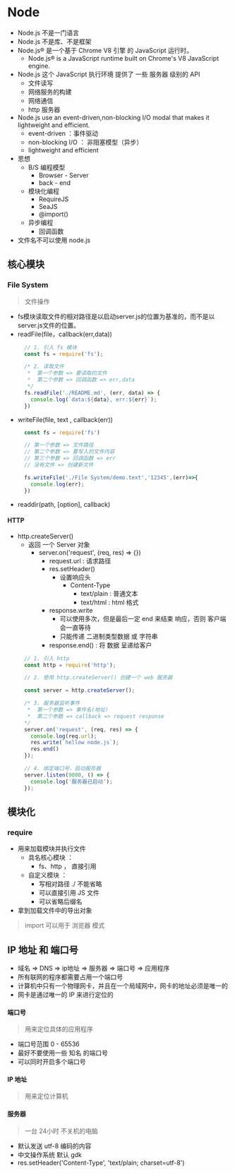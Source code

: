 # Node
* Node.js 不是一门语言
* Node.js 不是库、不是框架
* Node.js® 是一个基于 Chrome V8 引擎 的 JavaScript 运行时。
  * Node.js® is a JavaScript runtime built on Chrome's V8 JavaScript engine.
* Node.js 这个 JavaScript 执行环境 提供了 一些 服务器 级别的 API
  * 文件读写
  * 网络服务的构建
  * 网络通信
  * http 服务器
* Node.js use an event-driven,non-blocking I/O modal that makes it lightweight and efficient.
  * event-driven ：事件驱动
  * non-blocking I/O ： 非阻塞模型（异步）
  * lightweight and efficient
* 思想
  * B/S 编程模型
    * Browser - Server
    * back - end
  * 模块化编程
    * RequireJS
    * SeaJS
    * @import()
  * 异步编程
    * 回调函数
* 文件名不可以使用 node.js

## 核心模块
### File System
> 文件操作
* fs模块读取文件的相对路径是以启动server.js的位置为基准的，而不是以server.js文件的位置。
* readFile(file，callback(err,data))
  ```js
    // 1. 引入 fs 模块
    const fs = require('fs');

    /* 2. 读取文件
     *  第一个参数 => 要读取的文件
     *  第二个参数 => 回调函数 => err,data
     */
    fs.readFile('./README.md', (err, data) => {
      console.log(`data:${data}, err:${err}`);
    })
  ```
* writeFile(file, text , callback(err))
  ```js
    const fs = require('fs')

    // 第一个参数 => 文件路径
    // 第二个参数 => 要写入的文件内容
    // 第三个参数 => 回调函数 => err
    // 没有文件 => 创建新文件

    fs.writeFile('./File System/demo.text','12345',(err)=>{
      console.log(err);
    })
  ```
* readdir(path, [option], callback)
#### HTTP
* http.createServer()
  * 返回 一个 Server 对象
    * server.on('request', (req, res) => {})
      * request.url : 请求路径
      * res.setHeader()
        * 设置响应头
          * Content-Type
            * text/plain : 普通文本
            * text/html  : html 格式
      * response.write
        * 可以使用多次，但是最后一定 end 来结束 响应，否则 客户端 会一直等待
        * 只能传递 二进制类型数据 或 字符串
      * response.end() : 将 数据 呈递给客户
  ```js
    // 1. 引入 http
    const http = require('http');

    // 2. 使用 http.createServer() 创建一个 web 服务器

    const server = http.createServer();

    /* 3. 服务器监听事件
     *  第一个参数 => 事件名(地址)
     *  第二个参数 => callback => request response
    */
    server.on('request', (req, res) => {
      console.log(req.url);
      res.write(`hellow node.js`);
      res.end()
    });

    // 4. 绑定端口号，启动服务器
    server.listen(9000, () => {
      console.log('服务器已启动');
    });
  ```

## 模块化
### require
* 用来加载模块并执行文件
  * 具名核心模块 ：
    * fs、http ， 直接引用
  * 自定义模块 ：
    * 写相对路径 ./ 不能省略
    * 可以直接引用 JS 文件
    * 可以省略后缀名
* 拿到加载文件中的导出对象

> import 可以用于 浏览器 模式

## IP 地址 和 端口号
* 域名 => DNS => ip地址 => 服务器 => 端口号 => 应用程序
* 所有联网的程序都需要占用一个端口号
* 计算机中只有一个物理网卡，并且在一个局域网中，网卡的地址必须是唯一的
* 网卡是通过唯一的 IP 来进行定位的

#### 端口号
> 用来定位具体的应用程序
* 端口号范围 0 - 65536
* 最好不要使用一些 知名 的端口号
* 可以同时开启多个端口号

#### IP 地址
> 用来定位计算机

#### 服务器
> 一台 24小时 不关机的电脑
* 默认发送 utf-8 编码的内容
* 中文操作系统 默认 gdk
* res.setHeader('Content-Type', 'text/plain; charset=utf-8')
